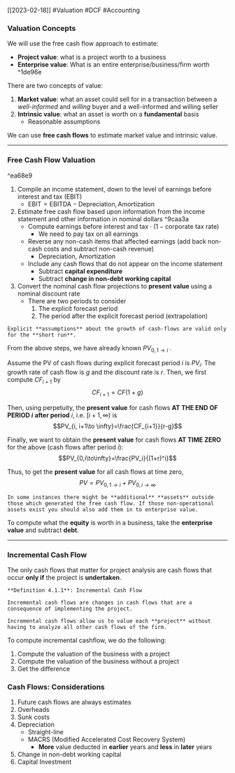 [[2023-02-18]] #Valuation #DCF #Accounting 

### Valuation Concepts
We will use the free cash flow approach to estimate:
- **Project value**: what is a project worth to a business
- **Enterprise value**: What is an entire enterprise/business/firm worth ^1de96e

There are two concepts of value:
1. **Market value**: what an asset could sell for in a transaction between a *well-informed* and *willing* buyer and a well-informed and willing seller
2. **Intrinsic value**: what an asset is worth on a **fundamental** basis
	- Reasonable assumptions

We can use **free cash flows** to estimate market value and intrinsic value.

---

### Free Cash Flow Valuation

^ea68e9

1. Compile an income statement, down to the level of earnings before interest and tax (EBIT)
	- $\mathrm{EBIT} = \mathrm{EBITDA} - \mathrm{Depreciation, Amortization}$
2. Estimate free cash flow based upon information from the income statement and other information in nominal dollars ^9caa3a
	- Compute earnings before interest and $\mathrm{tax} \cdot (1 - \mathrm{corporate\ tax\ rate})$
		- We need to pay tax on all earnings
	- Reverse any non-cash items that affected earnings (add back non-cash costs and subtract non-cash revenue)
		- Depreciation, Amortization
	- Include any cash flows that do not appear on the income statement
		- Subtract **capital expenditure**
		- Subtract **change in non-debt working capital**
1. Convert the nominal cash flow projections to **present value** using a nominal discount rate
	- There are two periods to consider
		1. The explicit forecast period
		2. The period after the explicit forecast period (extrapolation)

```ad-warning
Explicit **assumptions** about the growth of cash-flows are valid only for the **short run**.
```

From the above steps, we have already known $PV_{0, 1\to i}$ .

Assume the PV of cash flows during explicit forecast period $i$ is $PV_i$. The growth rate of cash flow is $g$ and the discount rate is $r$. Then, we first compute $CF_{i+1}$ by
$$CF_{i+1}=CF(1+g)$$

Then, using perpetuity, the **present value** for cash flows **AT THE END OF PERIOD $i$** **after period** $i$, i.e. $[i+1, \infty)$ is
$$PV_{i, i+1\to \infty}=\frac{CF_{i+1}}{r-g}$$

Finally, we want to obtain the **present value** for cash flows **AT TIME ZERO** for the above (cash flows after period $i$):
$$PV_{0,i\to\infty}=\frac{PV_i}{(1+r)^i}$$

Thus, to get the **present value** for all cash flows at time zero, 
$$PV=PV_{0, 1\to i}+PV_{0,i\to\infty}$$


```ad-note
In some instances there might be **additional** **assets** outside those which generated the free cash flow. If those non-operational assets exist you should also add them in to enterprise value.
```

To compute what the **equity** is worth in a business, take the **enterprise** **value** and subtract **debt**.

---

### Incremental Cash Flow
The only cash flows that matter for project analysis are cash flows that occur **only if** the project is **undertaken**.

```ad-important
**Definition 4.1.1**: Incremental Cash Flow

Incremental cash flows are changes in cash flows that are a consequence of implementing the project.

Incremental cash flows allow us to value each **project** without having to analyze all other cash flows of the firm.
```

To compute incremental cashflow, we do the following:
1. Compute the valuation of the business with a project
2. Compute the valuation of the business without a project
3. Get the difference

### Cash Flows: Considerations
1. Future cash flows are always estimates
2. Overheads
3. Sunk costs
4. Depreciation
	- Straight-line
	- MACRS (Modified Accelerated Cost Recovery System)
		- **More** value deducted in **earlier** years and **less** in **later** years
1. Change in non-debt working capital
2. Capital Investment